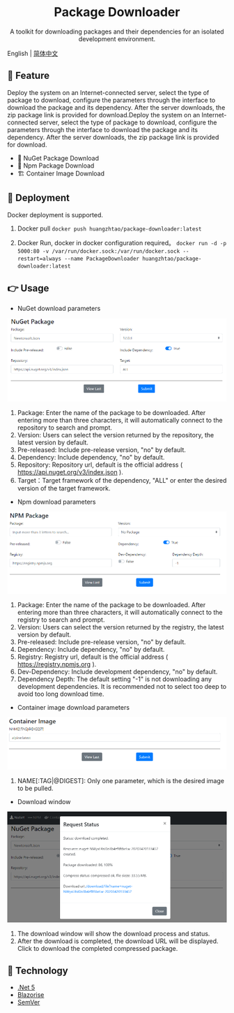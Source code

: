 <h1 align="center">Package Downloader</h1>
<div align="center">
A toolkit for downloading packages and their dependencies for an isolated development environment.
</div>

English | [简体中文](README.md)

## 🔨 Feature

Deploy the system on an Internet-connected server, select the type of package to download, configure the parameters through the interface to download the package and its dependency. After the server downloads, the zip package link is provided for download.Deploy the system on an Internet-connected server, select the type of package to download, configure the parameters through the interface to download the package and its dependency. After the server downloads, the zip package link is provided for download.

- 🎁 NuGet Package Download
- 💎 Npm Package Download
- 🏗️ Container Image Download

## 📌 Deployment

Docker deployment is supported.

1. Docker pull
`docker push huangzhtao/package-downloader:latest`

2. Docker Run, docker in docker configuration required。
`docker run -d -p 5000:80 -v /var/run/docker.sock:/var/run/docker.sock --restart=always --name PackageDownloader huangzhtao/package-downloader:latest`

## 👉 Usage

- NuGet download parameters

![image](https://raw.githubusercontent.com/huangzhtao/PackageDownloader/main/assets/NuGet.png)

1. Package: Enter the name of the package to be downloaded. After entering more than three characters, it will automatically connect to the repository to search and prompt.
2. Version: Users can select the version returned by the repository, the latest version by default.
3. Pre-released: Include pre-release version, "no" by default.
4. Dependency: Include dependency, "no" by default.
5. Repository: Repository url, default is the official address ( https://api.nuget.org/v3/index.json ).
6. Target：Target framework of the dependency, "ALL" or enter the desired version of the target framework.

- Npm download parameters

![image](https://raw.githubusercontent.com/huangzhtao/PackageDownloader/main/assets/Npm.PNG)

1. Package: Enter the name of the package to be downloaded. After entering more than three characters, it will automatically connect to the registry to search and prompt.
2. Version: Users can select the version returned by the registry, the latest version by default.
3. Pre-released: Include pre-release version, "no" by default.
4. Dependency: Include dependency, "no" by default.
5. Registry: Registry url, default is the official address ( https://registry.npmjs.org ).
6. Dev-Dependency: Include development dependency, "no" by default.
7. Dependency Depth: The default setting "-1" is not downloading any development dependencies. It is recommended not to select too deep to avoid too long download time.

- Container image download parameters

![image](https://raw.githubusercontent.com/huangzhtao/PackageDownloader/main/assets/Container.PNG)

1. NAME[:TAG|@DIGEST]: Only one parameter, which is the desired image to be pulled.

- Download window

![image](https://raw.githubusercontent.com/huangzhtao/PackageDownloader/main/assets/Download.PNG)

1. The download window will show the download process and status.
2. After the download is completed, the download URL will be displayed. Click to download the completed compressed package.

## 🔗 Technology

- [.Net 5](https://dotnet.microsoft.com/download/dotnet/5.0)
- [Blazorise](https://github.com/stsrki/Blazorise)
- [SemVer](https://github.com/adamreeve/semver.net)
